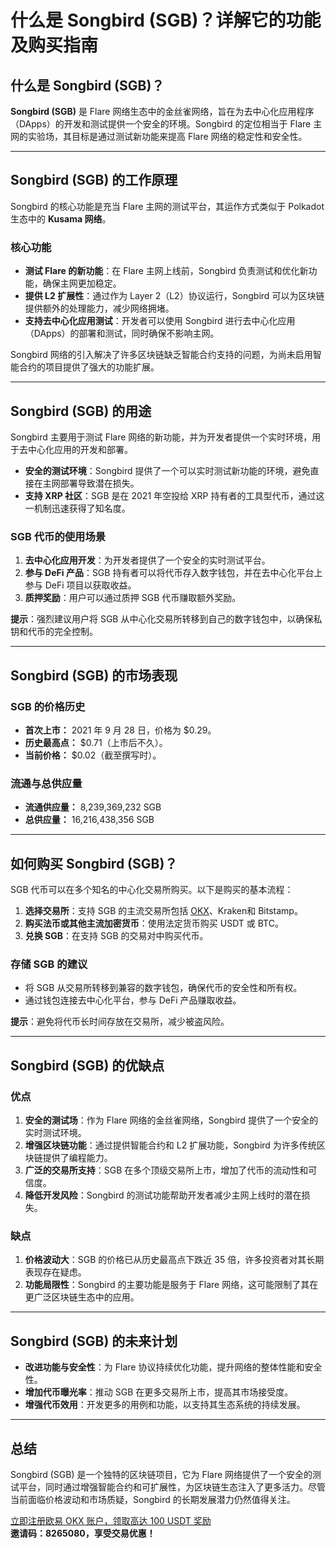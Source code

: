 # 什么是 Songbird (SGB)？详解它的功能及购买指南

## 什么是 Songbird (SGB)？

**Songbird (SGB)** 是 Flare 网络生态中的金丝雀网络，旨在为去中心化应用程序（DApps）的开发和测试提供一个安全的环境。Songbird 的定位相当于 Flare 主网的实验场，其目标是通过测试新功能来提高 Flare 网络的稳定性和安全性。



---

## Songbird (SGB) 的工作原理

Songbird 的核心功能是充当 Flare 主网的测试平台，其运作方式类似于 Polkadot 生态中的 **Kusama 网络**。

### 核心功能

- **测试 Flare 的新功能**：在 Flare 主网上线前，Songbird 负责测试和优化新功能，确保主网更加稳定。
- **提供 L2 扩展性**：通过作为 Layer 2（L2）协议运行，Songbird 可以为区块链提供额外的处理能力，减少网络拥堵。
- **支持去中心化应用测试**：开发者可以使用 Songbird 进行去中心化应用（DApps）的部署和测试，同时确保不影响主网。

Songbird 网络的引入解决了许多区块链缺乏智能合约支持的问题，为尚未启用智能合约的项目提供了强大的功能扩展。

---

## Songbird (SGB) 的用途

Songbird 主要用于测试 Flare 网络的新功能，并为开发者提供一个实时环境，用于去中心化应用的开发和部署。

- **安全的测试环境**：Songbird 提供了一个可以实时测试新功能的环境，避免直接在主网部署导致潜在损失。
- **支持 XRP 社区**：SGB 是在 2021 年空投给 XRP 持有者的工具型代币，通过这一机制迅速获得了知名度。

### SGB 代币的使用场景

1. **去中心化应用开发**：为开发者提供了一个安全的实时测试平台。
2. **参与 DeFi 产品**：SGB 持有者可以将代币存入数字钱包，并在去中心化平台上参与 DeFi 项目以获取收益。
3. **质押奖励**：用户可以通过质押 SGB 代币赚取额外奖励。

**提示**：强烈建议用户将 SGB 从中心化交易所转移到自己的数字钱包中，以确保私钥和代币的完全控制。

---

## Songbird (SGB) 的市场表现

### SGB 的价格历史

- **首次上市：** 2021 年 9 月 28 日，价格为 $0.29。
- **历史最高点：** $0.71（上市后不久）。
- **当前价格：** $0.02（截至撰写时）。

### 流通与总供应量

- **流通供应量：** 8,239,369,232 SGB
- **总供应量：** 16,216,438,356 SGB

---

## 如何购买 Songbird (SGB)？

SGB 代币可以在多个知名的中心化交易所购买。以下是购买的基本流程：

1. **选择交易所**：支持 SGB 的主流交易所包括 [OKX](https://bit.ly/OKXe)、Kraken和 Bitstamp。
2. **购买法币或其他主流加密货币**：使用法定货币购买 USDT 或 BTC。
3. **兑换 SGB**：在支持 SGB 的交易对中购买代币。

### 存储 SGB 的建议

- 将 SGB 从交易所转移到兼容的数字钱包，确保代币的安全性和所有权。
- 通过钱包连接去中心化平台，参与 DeFi 产品赚取收益。

**提示**：避免将代币长时间存放在交易所，减少被盗风险。

---

## Songbird (SGB) 的优缺点

### 优点

1. **安全的测试场**：作为 Flare 网络的金丝雀网络，Songbird 提供了一个安全的实时测试环境。
2. **增强区块链功能**：通过提供智能合约和 L2 扩展功能，Songbird 为许多传统区块链提供了编程能力。
3. **广泛的交易所支持**：SGB 在多个顶级交易所上市，增加了代币的流动性和可信度。
4. **降低开发风险**：Songbird 的测试功能帮助开发者减少主网上线时的潜在损失。

### 缺点

1. **价格波动大**：SGB 的价格已从历史最高点下跌近 35 倍，许多投资者对其长期表现存在疑虑。
2. **功能局限性**：Songbird 的主要功能是服务于 Flare 网络，这可能限制了其在更广泛区块链生态中的应用。

---

## Songbird (SGB) 的未来计划

- **改进功能与安全性**：为 Flare 协议持续优化功能，提升网络的整体性能和安全性。
- **增加代币曝光率**：推动 SGB 在更多交易所上市，提高其市场接受度。
- **增强代币效用**：开发更多的用例和功能，以支持其生态系统的持续发展。

---

## 总结

Songbird (SGB) 是一个独特的区块链项目，它为 Flare 网络提供了一个安全的测试平台，同时通过增强智能合约和可扩展性，为区块链生态注入了更多活力。尽管当前面临价格波动和市场质疑，Songbird 的长期发展潜力仍然值得关注。

[立即注册欧易 OKX 账户，领取高达 100 USDT 奖励](https://bit.ly/OKXe)  
**邀请码：8265080，享受交易优惠！**
